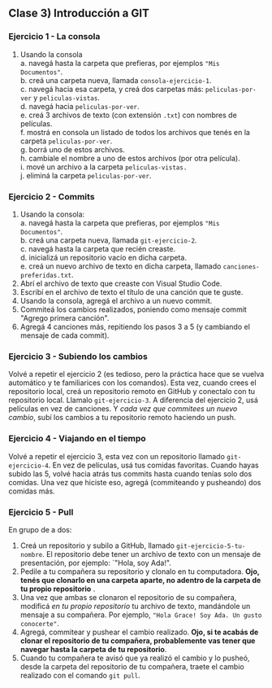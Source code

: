 ## Clase 3) Introducción a GIT

### Ejercicio 1 - La consola

1. Usando la consola  
  a. navegá hasta la carpeta que prefieras, por ejemplos `"Mis Documentos"`.  
  b. creá una carpeta nueva, llamada `consola-ejercicio-1`.  
  c. navegá hacia esa carpeta, y creá dos carpetas más: `peliculas-por-ver` y `peliculas-vistas`.  
  d. navegá hacia `peliculas-por-ver`.  
  e. creá 3 archivos de texto (con extensión `.txt`) con nombres de películas.  
  f. mostrá en consola un listado de todos los archivos que tenés en la carpeta `peliculas-por-ver`.  
  g. borrá uno de estos archivos.  
  h. cambiale el nombre a uno de estos archivos (por otra película).  
  i. mové un archivo a la carpeta `peliculas-vistas.`  
  j. eliminá la carpeta `peliculas-por-ver`.  

### Ejercicio 2 - Commits

1. Usando la consola:  
  a. navegá hasta la carpeta que prefieras, por ejemplos `"Mis Documentos"`.  
  b. creá una carpeta nueva, llamada `git-ejercicio-2`.  
  c. navegá hasta la carpeta que recién creaste.  
  d. inicializá un repositorio vacío en dicha carpeta.  
  e. creá un nuevo archivo de texto en dicha carpeta, llamado `canciones-preferidas.txt`.
2. Abrí el archivo de texto que creaste con Visual Studio Code.
3. Escribí en el archivo de texto el título de una canción que te guste.
4. Usando la consola, agregá el archivo a un nuevo commit.
5. Commiteá los cambios realizados, poniendo como mensaje commit "Agrego primera canción".
6. Agregá 4 canciones más, repitiendo los pasos 3 a 5 (y cambiando el mensaje de cada commit).


### Ejercicio 3 - Subiendo los cambios

Volvé a repetir el ejercicio 2 (es tedioso, pero la práctica hace que se vuelva automático y te familiarices con los comandos). Esta vez, cuando crees el repositorio local, creá un repositorio remoto en GitHub y conectalo con tu repositorio local. Llamalo `git-ejercicio-3`. A diferencia del ejercicio 2, usá películas en vez de canciones. Y *cada vez que commitees un nuevo cambio*, subí los cambios a tu repositorio remoto haciendo un push.


### Ejercicio 4 - Viajando en el tiempo

Volvé a repetir el ejercicio 3, esta vez con un repositorio llamado `git-ejercicio-4`. En vez de películas, usá tus comidas favoritas. Cuando hayas subido las 5, volvé hacia atrás tus commits hasta cuando tenías solo dos comidas. Una vez que hiciste eso, agregá (commiteando y pusheando) dos comidas más.


### Ejercicio 5 - Pull

En grupo de a dos:

1. Creá un repositorio y subilo a GitHub, llamado `git-ejercicio-5-tu-nombre`. El repositorio debe tener un archivo de texto con un mensaje de presentación, por ejemplo: `"Hola, soy Ada!".
2. Pedile a tu compañera su repositorio y clonalo en tu computadora. **Ojo, tenés que clonarlo en una carpeta aparte, no adentro de la carpeta de tu propio repositorio** .
4. Una vez que ambas se clonaron el repositorio de su compañera, modificá *en tu propio repositorio* tu archivo de texto, mandándole un mensaje a su compañera. Por ejemplo, `"Hola Grace! Soy Ada. Un gusto conocerte"`.
5. Agregá, commitear y pushear el cambio realizado. **Ojo, si te acabás de clonar el repositorio de tu compañera, probablemente vas tener que navegar hasta la carpeta de tu repositorio**.
6. Cuando tu compañera te avisó que ya realizó el cambio y lo pusheó, desde la carpeta del repositorio de tu compañera, traete el cambio realizado con el comando `git pull`.  
